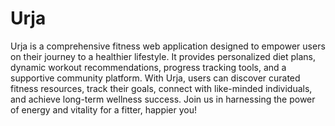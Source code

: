 # Urja
 Urja is a comprehensive fitness web application designed to empower users on their journey to a healthier lifestyle. It provides personalized diet plans, dynamic workout recommendations, progress tracking tools, and a supportive community platform. With Urja, users can discover curated fitness resources, track their goals, connect with like-minded individuals, and achieve long-term wellness success. Join us in harnessing the power of energy and vitality for a fitter, happier you!
